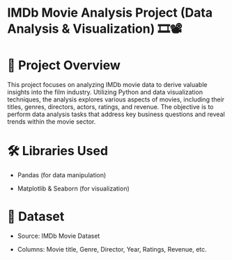 # IMDb Movie Analysis Project (Data Analysis & Visualization) 🎞️📽️

#  📌 Project Overview
This project focuses on analyzing IMDb movie data to derive valuable insights into the film industry. Utilizing Python and data visualization techniques, the analysis explores various aspects of movies, including their titles, genres, directors, actors, ratings, and revenue. The objective is to perform data analysis tasks that address key business questions and reveal trends within the movie sector.

# 🛠 Libraries Used

- Pandas (for data manipulation)

- Matplotlib & Seaborn (for visualization)

# 📁 Dataset

- Source: IMDb Movie Dataset

- Columns: Movie title, Genre, Director, Year, Ratings, Revenue, etc.




